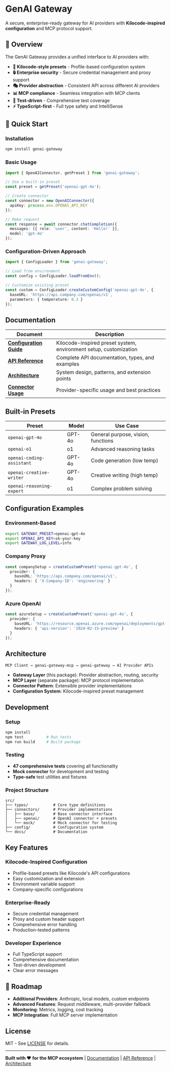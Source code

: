 # GenAI Gateway

A secure, enterprise-ready gateway for AI providers with **Kilocode-inspired configuration** and MCP protocol support.

## 🎯 **Overview**

The GenAI Gateway provides a unified interface to AI providers with:
- **🔧 Kilocode-style presets** - Profile-based configuration system
- **🔒 Enterprise security** - Secure credential management and proxy support  
- **🎭 Provider abstraction** - Consistent API across different AI providers
- **📊 MCP compliance** - Seamless integration with MCP clients
- **🧪 Test-driven** - Comprehensive test coverage
- **⚡ TypeScript-first** - Full type safety and IntelliSense

## 🚀 **Quick Start**

### **Installation**
```bash
npm install genai-gateway
```

### Basic Usage
```typescript
import { OpenAIConnector, getPreset } from 'genai-gateway';

// Use a built-in preset
const preset = getPreset('openai-gpt-4o');

// Create connector
const connector = new OpenAIConnector({
  apiKey: process.env.OPENAI_API_KEY
});

// Make request
const response = await connector.chatCompletion({
  messages: [{ role: 'user', content: 'Hello!' }],
  model: 'gpt-4o'
});
```

### Configuration-Driven Approach
```typescript
import { ConfigLoader } from 'genai-gateway';

// Load from environment
const config = ConfigLoader.loadFromEnv();

// Customize existing preset
const custom = ConfigLoader.createCustomConfig('openai-gpt-4o', {
  baseURL: 'https://api.company.com/openai/v1',
  parameters: { temperature: 0.3 }
});
```

## Documentation

| Document | Description |
|----------|-------------|
| **[Configuration Guide](docs/CONFIG.md)** | Kilocode-inspired preset system, environment setup, customization |
| **[API Reference](docs/API.md)** | Complete API documentation, types, and examples |
| **[Architecture](docs/ARCHITECTURE.md)** | System design, patterns, and extension points |
| **[Connector Usage](docs/CONNECTOR_USAGE.md)** | Provider-specific usage and best practices |

## Built-in Presets

| Preset | Model | Use Case |
|--------|-------|----------|
| `openai-gpt-4o` | GPT-4o | General purpose, vision, functions |
| `openai-o1` | o1 | Advanced reasoning tasks |
| `openai-coding-assistant` | GPT-4o | Code generation (low temp) |
| `openai-creative-writer` | GPT-4o | Creative writing (high temp) |
| `openai-reasoning-expert` | o1 | Complex problem solving |

## Configuration Examples

### Environment-Based
```bash
export GATEWAY_PRESET=openai-gpt-4o
export OPENAI_API_KEY=sk-your-key
export GATEWAY_LOG_LEVEL=info
```

### Company Proxy
```typescript
const companySetup = createCustomPreset('openai-gpt-4o', {
  provider: {
    baseURL: 'https://api.company.com/openai/v1',
    headers: { 'X-Company-ID': 'engineering' }
  }
});
```

### Azure OpenAI
```typescript
const azureSetup = createCustomPreset('openai-gpt-4o', {
  provider: {
    baseURL: 'https://resource.openai.azure.com/openai/deployments/gpt-4o',
    headers: { 'api-version': '2024-02-15-preview' }
  }
});
```

## Architecture

```
MCP Client → genai-gateway-mcp → genai-gateway → AI Provider APIs
```

- **Gateway Layer** (this package): Provider abstraction, routing, security
- **MCP Layer** (separate package): MCP protocol implementation
- **Connector Pattern**: Extensible provider implementations
- **Configuration System**: Kilocode-inspired preset management

## Development

### Setup
```bash
npm install
npm test          # Run tests
npm run build     # Build package
```

### Testing
- **47 comprehensive tests** covering all functionality
- **Mock connector** for development and testing
- **Type-safe** test utilities and fixtures

### Project Structure
```
src/
├── types/           # Core type definitions
├── connectors/      # Provider implementations
│   ├── base/        # Base connector interface
│   ├── openai/      # OpenAI connector + presets
│   └── mock/        # Mock connector for testing
├── config/          # Configuration system
└── docs/            # Documentation
```

## Key Features

### Kilocode-Inspired Configuration
- Profile-based presets like Kilocode's API configurations
- Easy customization and extension
- Environment variable support
- Company-specific configurations

### Enterprise-Ready
- Secure credential management
- Proxy and custom header support
- Comprehensive error handling
- Production-tested patterns

### Developer Experience
- Full TypeScript support
- Comprehensive documentation
- Test-driven development
- Clear error messages

## 🔮 **Roadmap**

- **Additional Providers**: Anthropic, local models, custom endpoints
- **Advanced Features**: Request middleware, multi-provider fallback
- **Monitoring**: Metrics, logging, cost tracking
- **MCP Integration**: Full MCP server implementation

## License

MIT - See [LICENSE](LICENSE) for details.

---

**Built with ❤️ for the MCP ecosystem** | [Documentation](docs/) | [API Reference](docs/API.md) | [Architecture](docs/ARCHITECTURE.md)
